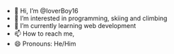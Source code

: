 - 👋 Hi, I’m @IoverBoy16
- 👀 I’m interested in programming, skiing and climbing
- 🌱 I’m currently learning web development
- 📫 How to reach me,
- 😄 Pronouns: He/Him

<!---
IoverBoy16/IoverBoy16 is a ✨ special ✨ repository because its `README.md` (this file) appears on your GitHub profile.
You can click the Preview link to take a look at your changes.
--->
